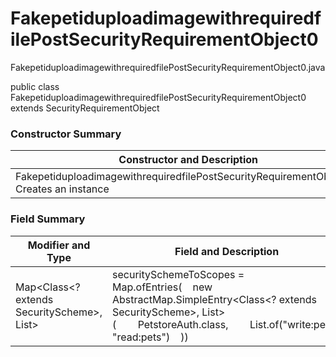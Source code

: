 # FakepetiduploadimagewithrequiredfilePostSecurityRequirementObject0
FakepetiduploadimagewithrequiredfilePostSecurityRequirementObject0.java

public class FakepetiduploadimagewithrequiredfilePostSecurityRequirementObject0
extends SecurityRequirementObject

### Constructor Summary
| Constructor and Description |
| --------------------------- |
| FakepetiduploadimagewithrequiredfilePostSecurityRequirementObject0()<br>Creates an instance |

### Field Summary
| Modifier and Type | Field and Description |
| ----------------- | --------------------- |
| Map<Class<? extends SecurityScheme>, List<String>> | securitySchemeToScopes = Map.ofEntries(&nbsp;&nbsp;&nbsp;&nbsp;new AbstractMap.SimpleEntry<Class<? extends SecurityScheme>, List<String>>(&nbsp;&nbsp;&nbsp;&nbsp;&nbsp;&nbsp;&nbsp;&nbsp;PetstoreAuth.class,&nbsp;&nbsp;&nbsp;&nbsp;&nbsp;&nbsp;&nbsp;&nbsp;List.of("write:pets", "read:pets")&nbsp;&nbsp;&nbsp;&nbsp;)) |

